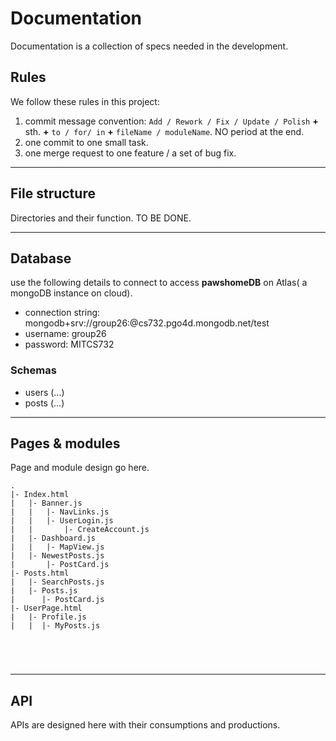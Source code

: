 # Documentation  
Documentation is a collection of specs needed in the development.

## Rules
We follow these rules in  this project:
1. commit message convention: `Add / Rework / Fix / Update / Polish` **+**  sth. **+** `to / for/ in` **+** `fileName / moduleName`. NO period at the end.
2. one commit to one small task.
3. one merge request to one feature / a set of bug fix.

***
## File structure  
Directories and their function. TO BE DONE.

***
## Database  
use the following details to connect to access **pawshomeDB** on Atlas( a mongoDB instance on cloud).  
- connection string: mongodb+srv://group26:<password>@cs732.pgo4d.mongodb.net/test
- username: group26  
- password: MITCS732
### Schemas
- users (...)
- posts (...)

***
## Pages & modules
Page and module design go here.  
```
.
|- Index.html
|   |- Banner.js
|   |   |- NavLinks.js
|   |   |- UserLogin.js
|   |       |- CreateAccount.js
|   |- Dashboard.js
|   |   |- MapView.js
|   |- NewestPosts.js
|       |- PostCard.js
|- Posts.html
|   |- SearchPosts.js
|   |- Posts.js
|      |- PostCard.js
|- UserPage.html
|   |- Profile.js
|   |  |- MyPosts.js





```



***
## API  
APIs are designed here with their consumptions and productions.